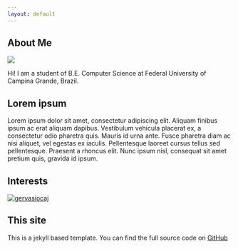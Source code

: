 ```yaml
---
layout: default
---
```


## About Me

<img class="profile-picture" src="https://www.gravatar.com/avatar/fd127ed35958329475c032fcc0b24d10?s=300">

Hi! I am a student of B.E. Computer Science at Federal University of Campina Grande, Brazil.

## Lorem ipsum

Lorem ipsum dolor sit amet, consectetur adipiscing elit. Aliquam finibus ipsum ac erat aliquam dapibus. Vestibulum vehicula placerat ex, a consectetur odio pharetra quis. Mauris id urna ante. Fusce pharetra diam ac nisi aliquet, vel egestas ex iaculis. Pellentesque laoreet cursus tellus sed pellentesque. Praesent a rhoncus elit. Nunc ipsum nisl, consequat sit amet pretium quis, gravida id ipsum.

## Interests

<a target="_blank" href="https://trakt.tv/users/gervasiocaj"><img alt="gervasiocaj" src="https://widgets.trakt.tv/users/f242ec54b32827b9d6e40f84be7087e3/watched/banner@2x.jpg" /></a>

## This site

This is a jekyll based template. You can find the full source code on [GitHub](https://github.com/bk2dcradle/researcher)